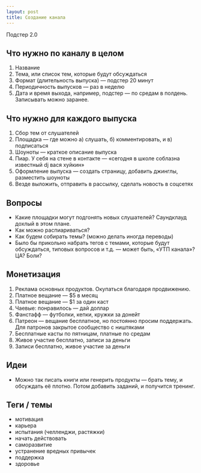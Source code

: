 ```yaml
---
layout: post
title: Создание канала
---
```


Подстер 2.0

## Что нужно по каналу в целом

1. Название
2. Тема, или список тем, которые будут обсуждаться
3. Формат (длительность выпуска) — подстер 20 минут
4. Периодичность выпусков — раз в неделю
5. Дата и время выхода, например, подстер — по средам в полдень. Записывать можно заранее.

## Что нужно для каждого выпуска

1. Сбор тем от слушателей
2. Площадка — где можно а) слушать, б) комментировать, и в) подписаться
3. Шоуноты — краткое описание выпуска
4. Пиар. У себя на стене в контакте — «сегодня в школе соблазна известный dj вася хуйкин»
5. Оформление выпуска — создать страницу, добавить джинглы, разместить шоуноты
6. Везде выложить, отправить в рассылку, сделать новость в соцсетях

## Вопросы

- Какие площадки могут подгонять новых слушателей? Саундклауд дохлый в этом плане.
- Как можно распиариваться?
- Как будем собирать темы? (можно делать иногда переводы)
- Было бы прикольно набрать тегов с темами, которые будут обсуждаться, типовых вопросов и т.д. — может быть, «УТП канала»? ЦА? Боли?

## Монетизация

1. Реклама основных продуктов. Окупаться благодаря продвижению.
2. Платное вещание — $5 в месяц
3. Платное вещание — $1 за один каст
4. Чаевые: понравилось — дай доллар
5. Фанстафф — футболки, кепки, кружки за донейт
6. Патреон — вещание бесплатное, но постоянно просим поддержать. Для патронов закрытое сообщество с ништяками
7. Бесплатные касты по пятницам, платные по средам
8. Живое участие бесплатно, записи за деньги
9. Записи бесплатно, живое участие за деньги

## Идеи

- Можно так писать книги или генерить продукты — брать тему, и обсуждать её плотно. Потом добавить заданий, и получится тренинг.

## Теги / темы

- мотивация
- карьера
- испытания (челленджи, растяжки)
- начать действовать
- саморазвитие
- устранение вредных привычек
- поддержка
- здоровье
